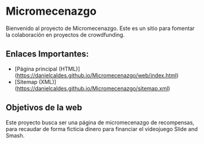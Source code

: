 # Micromecenazgo

Bienvenido al proyecto de Micromecenazgo. Este es un sitio para fomentar la colaboración en proyectos de crowdfunding.

## Enlaces Importantes:
- [Página principal (HTML)] (https://danielcaldes.github.io/Micromecenazgo/web/index.html)
- [Sitemap (XML)] (https://danielcaldes.github.io/Micromecenazgo/sitemap.xml)

## Objetivos de la web
Este proyecto busca ser una página de micromecenazgo de recompensas, para recaudar de forma ficticia dinero para financiar el videojuego Slide and Smash.
